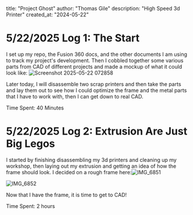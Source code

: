 title: "Project Ghost"
author: "Thomas Gile"
description: "High Speed 3d Printer"
created_at: "2024-05-22"

# 5/22/2025 Log 1: The Start

I set up my repo, the Fusion 360 docs, and the other documents I am using to track my project's development. Then I cobbled together some various parts from CAD of different projects and made a mockup of what it could look like:
![Screenshot 2025-05-22 072858](https://github.com/user-attachments/assets/517e3725-991b-43a0-8b9b-5d0a9e3d8069)

Later today, I will disassemble two scrap printers and then take the parts and lay them out to see how I could optimize the frame and the metal parts that I have to work with, then I can get down to real CAD.

Time Spent: 40 Minutes

# 5/22/2025 Log 2: Extrusion Are Just Big Legos

I started by finishing disassembling my 3d printers and cleaning up my workshop, then laying out my extrusion and getting an idea of how the frame should look. I decided on a rough frame here:![IMG_6851](https://github.com/user-attachments/assets/89484311-25e3-4263-b618-e1a2b4bf3a2b)

![IMG_6852](https://github.com/user-attachments/assets/e226acf3-7b66-4e02-a3b7-032b34a0041d)

Now that I have the frame, it is time to get to CAD!

Time Spent: 2 hours


